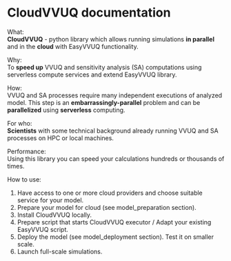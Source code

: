 # CloudVVUQ documentation
 

What:  
**CloudVVUQ** - python library which allows running simulations **in parallel** and in the **cloud** with EasyVVUQ functionality.    

Why:  
To **speed up** VVUQ and sensitivity analysis (SA) computations using serverless compute services and extend EasyVVUQ library.   

How:  
VVUQ and SA processes require many independent executions of analyzed model. This step is an **embarrassingly-parallel** problem and can be **parallelized** using **serverless** computing.

For who:  
**Scientists** with some technical background already running VVUQ and SA processes on HPC or local machines. 

Performance:  
Using this library you can speed your calculations hundreds or thousands of times.

How to use:  
1. Have access to one or more cloud providers and choose suitable service for your model.  
2. Prepare your model for cloud (see model_preparation section).  
3. Install CloudVVUQ locally.  
4. Prepare script that starts CloudVVUQ executor / Adapt your existing EasyVVUQ script.  
5. Deploy the model (see model_deployment section). Test it on smaller scale.  
6. Launch full-scale simulations.   
 


